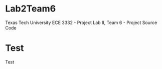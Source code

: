 # Lab2Team6
Texas Tech University ECE 3332 - Project Lab II, Team 6 - Project Source Code

# Test
Test
